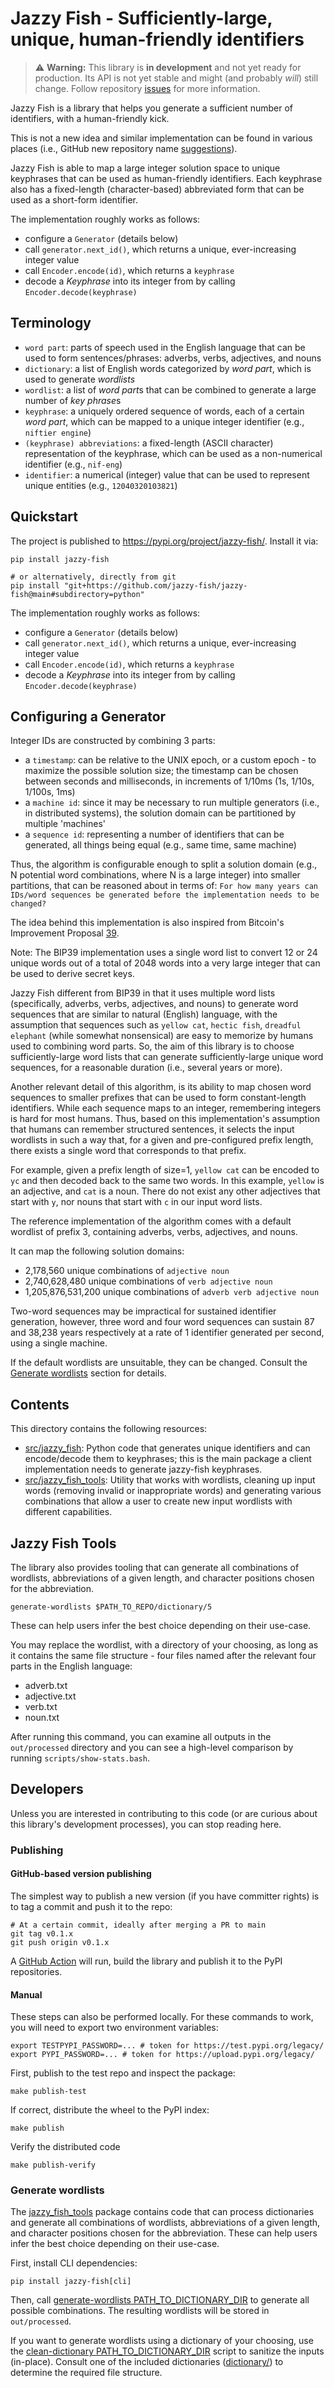 # Jazzy Fish - Sufficiently-large, unique, human-friendly identifiers

> ⚠️ **Warning:** This library is **in development** and not yet ready for production. Its API is not yet stable
> and might (and probably _will_) still change. Follow repository [issues](https://github.com/jazzy-fish/jazzy-fish/issues) for more information.

Jazzy Fish is a library that helps you generate a sufficient number of identifiers, with a human-friendly kick.

This is not a new idea and similar implementation can be found in various places
(i.e., GitHub new repository name [suggestions](https://github.com/new)).

Jazzy Fish is able to map a large integer solution space to unique keyphrases that can be used as human-friendly identifiers.
Each keyphrase also has a fixed-length (character-based) abbreviated form that can be used as a short-form identifier.

The implementation roughly works as follows:

- configure a `Generator` (details below)
- call `generator.next_id()`, which returns a unique, ever-increasing integer value
- call `Encoder.encode(id)`, which returns a `keyphrase`
- decode a _Keyphrase_ into its integer from by calling `Encoder.decode(keyphrase)`

## Terminology

- `word part`: parts of speech used in the English language that can be used to form sentences/phrases: adverbs, verbs, adjectives, and nouns
- `dictionary`: a list of English words categorized by _word part_, which is used to generate _wordlists_
- `wordlist`: a list of *word part*s that can be combined to generate a large number of *key phrase*s
- `keyphrase`: a uniquely ordered sequence of words, each of a certain _word part_, which can be mapped to a unique integer identifier
  (e.g., `niftier engine`)
- `(keyphrase) abbreviations`: a fixed-length (ASCII character) representation of the keyphrase, which can be used
  as a non-numerical identifier (e.g., `nif-eng`)
- `identifier`: a numerical (integer) value that can be used to represent unique entities (e.g., `12040320103821`)

## Quickstart

The project is published to <https://pypi.org/project/jazzy-fish/>.
Install it via:

```shell
pip install jazzy-fish

# or alternatively, directly from git
pip install "git+https://github.com/jazzy-fish/jazzy-fish@main#subdirectory=python"
```

The implementation roughly works as follows:

- configure a `Generator` (details below)
- call `generator.next_id()`, which returns a unique, ever-increasing integer value
- call `Encoder.encode(id)`, which returns a `keyphrase`
- decode a _Keyphrase_ into its integer from by calling `Encoder.decode(keyphrase)`

## Configuring a Generator

Integer IDs are constructed by combining 3 parts:

- a `timestamp`: can be relative to the UNIX epoch, or a custom epoch - to maximize the possible solution size;
  the timestamp can be chosen between seconds and milliseconds, in increments of 1/10ms (1s, 1/10s, 1/100s, 1ms)
- a `machine id`: since it may be necessary to run multiple generators (i.e., in distributed systems), the solution domain can be partitioned by multiple 'machines'
- a `sequence id`: representing a number of identifiers that can be generated, all things being equal (e.g., same time, same machine)

Thus, the algorithm is configurable enough to split a solution domain (e.g., N potential word combinations, where N is a large integer) into smaller partitions, that can be reasoned about in terms of: `For how many years can IDs/word sequences be generated before the implementation needs to be changed?`

The idea behind this implementation is also inspired from Bitcoin's Improvement Proposal [39](https://github.com/bitcoin/bips/blob/master/bip-0039.mediawiki).

Note: The BIP39 implementation uses a single word list to convert 12 or 24 unique words out of a total of 2048 words into a very large integer that can be used to derive secret keys.

Jazzy Fish different from BIP39 in that it uses multiple word lists (specifically, adverbs, verbs, adjectives, and nouns) to generate word sequences that are similar to natural (English) language, with the assumption that sequences such as `yellow cat`, `hectic fish`, `dreadful elephant` (while somewhat nonsensical) are easy to memorize by humans used to combining word parts. So, the aim of this library is to choose sufficiently-large word lists that can generate sufficiently-large unique word sequences, for a reasonable duration (i.e., several years or more).

Another relevant detail of this algorithm, is its ability to map chosen word sequences to smaller prefixes that can be used to form constant-length identifiers.
While each sequence maps to an integer, remembering integers is hard for most humans. Thus, based on this implementation's assumption that humans can remember structured sentences, it selects the input wordlists in such a way that, for a given and pre-configured prefix length, there exists a single word that corresponds to that prefix.

For example, given a prefix length of size=1, `yellow cat` can be encoded to `yc` and then decoded back to the same two words. In this example, `yellow` is an adjective, and `cat` is a noun. There do not exist any other adjectives that start with `y`, nor nouns that start with `c` in our input word lists.

The reference implementation of the algorithm comes with a default wordlist of prefix 3, containing adverbs, verbs, adjectives, and nouns.

It can map the following solution domains:

- 2,178,560 unique combinations of `adjective noun`
- 2,740,628,480 unique combinations of `verb adjective noun`
- 1,205,876,531,200 unique combinations of `adverb verb adjective noun`

Two-word sequences may be impractical for sustained identifier generation, however, three word and four word sequences can sustain 87 and 38,238 years respectively at a rate of 1 identifier generated per second, using a single machine.

If the default wordlists are unsuitable, they can be changed. Consult the [Generate wordlists](#generate-wordlists) section for details.

## Contents

This directory contains the following resources:

- [src/jazzy_fish](./src/jazzy_fish): Python code that generates unique identifiers and can encode/decode them to keyphrases;
  this is the main package a client implementation needs to generate jazzy-fish keyphrases.
- [src/jazzy_fish_tools](./src/jazzy_fish_tools): Utility that works with wordlists, cleaning up input words (removing invalid or inappropriate words) and generating various combinations that allow a user to create new input wordlists with different capabilities.

## Jazzy Fish Tools

The library also provides tooling that can generate all combinations of wordlists, abbreviations of a given length,
and character positions chosen for the abbreviation.

```shell
generate-wordlists $PATH_TO_REPO/dictionary/5
```

These can help users infer the best choice depending on their use-case.

You may replace the wordlist, with a directory of your choosing, as long as it contains the same file structure - four files named after the relevant four parts in the English language:

- adverb.txt
- adjective.txt
- verb.txt
- noun.txt

After running this command, you can examine all outputs in the `out/processed` directory and you can see a high-level comparison by running `scripts/show-stats.bash`.

## Developers

Unless you are interested in contributing to this code (or are curious about this library's development processes), you can stop reading here.

### Publishing

#### GitHub-based version publishing

The simplest way to publish a new version (if you have committer rights) is to tag a commit and push it to the repo:

```shell
# At a certain commit, ideally after merging a PR to main
git tag v0.1.x
git push origin v0.1.x
```

A [GitHub Action](https://github.com/jazzy-fish/jazzy-fish/actions) will run, build the library and publish it to the PyPI repositories.

#### Manual

These steps can also be performed locally. For these commands to work, you will need to export two environment variables:

```shell
export TESTPYPI_PASSWORD=... # token for https://test.pypi.org/legacy/
export PYPI_PASSWORD=... # token for https://upload.pypi.org/legacy/
```

First, publish to the test repo and inspect the package:

```shell
make publish-test
```

If correct, distribute the wheel to the PyPI index:

```shell
make publish
```

Verify the distributed code

```shell
make publish-verify
```

### Generate wordlists

The [jazzy_fish_tools](src/jazzy_fish_tools) package contains code that can process dictionaries and generate all combinations of wordlists, abbreviations of a given length, and character positions chosen for the abbreviation. These can help users infer the best choice depending on their use-case.

First, install CLI dependencies:

```shell
pip install jazzy-fish[cli]
```

Then, call [generate-wordlists PATH_TO_DICTIONARY_DIR](python/src/jazzy_fish_tools/generate_wordlists.py) to generate all possible combinations.
The resulting wordlists will be stored in `out/processed`.

If you want to generate wordlists using a dictionary of your choosing, use the [clean-dictionary PATH_TO_DICTIONARY_DIR](python/src/jazzy_fish_tools/clean_dictionary.py)
script to sanitize the inputs (in-place). Consult one of the included dictionaries ([dictionary/](dictionary/)) to determine the required file structure.
